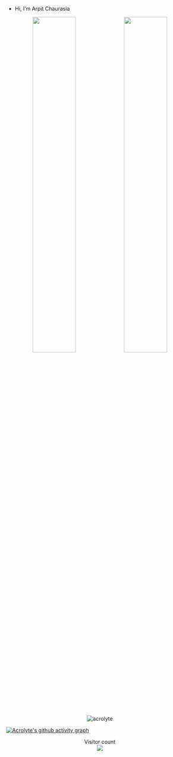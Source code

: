 - Hi, I’m Arpit Chaurasia

<!---
Acrolyte/Acrolyte is a ✨ special ✨ repository because its `README.md` (this file) appears on your GitHub profile.
You can click the Preview link to take a look at your changes.
--->
<p  align="center">
  <img width="48%" src="https://github-readme-stats.vercel.app/api?username=acrolyte&show_icons=true&theme=github_dark&custom_title=Arpit%27s%20Github%20Stats" />
  <img width="48%" src="https://github-readme-streak-stats.herokuapp.com/?user=acrolyte&theme=holi-theme&background=0D1117" />
<img align="center" src="https://github-readme-stats.vercel.app/api/top-langs?username=acrolyte&show_icons=true&locale=en&layout=compact&theme=github_dark" alt="acrolyte" />

</p>

[![Acrolyte's github activity graph](https://activity-graph.herokuapp.com/graph?username=Acrolyte&line=4c8eda&color=4c8eda&area=true&area_color=2568b4&custom_title=Arpit%27s%20Activity%20Graph&theme=react-dark)](https://github.com/ashutosh00710/github-readme-activity-graph)

<p align="center"> 
  Visitor count<br>
  <img src="https://profile-counter.glitch.me/acrolyte/count.svg" />
 </p>
 

